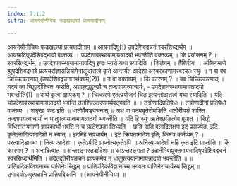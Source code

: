 ```yaml
---
index: 7.1.2
sutra: आयनेयीनीयियः फढखच्छघां प्रत्ययादीनाम्

---
```

आयनेयीनीयियः फढखछघां प्रत्ययादीनाम् ॥ आयनादिषु(1) उपदेशिवद्वचनं स्वरसिध्द्यर्थम् ॥ आयन्नादिषूपदेशिवद्भावो वक्तव्यः । उपदेशावस्थायामायन्नादयो भवन्तीति वक्तव्यम् । किं प्रयोजनम् ? ॥ स्वरसिध्द्यर्थम् । उपदेशावस्थायामायन्नादिषु इष्टः स्वरो यथा स्यादिति । शिलेयम् । तैत्तिरीयः । अक्रियमाणे ह्युपदेशिवद्भावे प्रत्ययसंज्ञासन्नियोगेनाद्युदात्तत्वे कृते आन्तर्यत आदेशा अस्वरकाणामस्वरकाः स्युः ॥ न वा क्व चिच्चित्करणात् (उपदेशिवद्वचनानर्थक्यम्(2)) ॥ न वा वक्तव्यम् ॥ किं कारणम् ? ॥ क्व चिच्चित्करणात् । यदयं क्व चिद्धादींश्चितः करोति, अग्राहद्यद्धच्छौ च तज्ज्ञापयत्याचार्यः,  -  उपदेशावस्थायामायन्नादयो भवन्तीति(1) ॥ कथं कृत्वा ज्ञापकम् ? ॥ चित्करणे एतत्प्रयोजनं चित इत्यन्तोदात्तत्वं यथा स्यादिति । यदि चोपदेशावस्थायामायन्नादयो भवन्ति ततश्चित्करणमर्थवद्भवति ॥ ॥ तत्रोणादिप्रतिषेधः ॥ तत्रोणादीनां प्रतिषेधो वक्तव्यः । शङ्खः षण्ढ इति ॥ धातोर्वेयङ्वचनात् ॥ अथ वा यदयमृतेरीयङिति धातोरीयङं शास्ति तज्ज्ञापयत्याचार्यो न धातुप्रत्ययानामायन्नादयो भवन्तीति । यदि हि स्युः ऋतेश्छङित्येव ब्रूयात् । सिद्धे विधिरारभ्यमाणो ज्ञापकार्थो भवति न च ऋतेश्छङा सिध्यति । छङि सति वलादिलक्षण इट् प्रसज्येत, इटि कृतेऽनादित्वादादेशो न स्यात् । इदमिह संप्रधार्यम् । इट क्रियतामादेश इति; किमत्र कर्तव्यम् ? । परत्वादिडागमः ॥ नित्य आदेशः । कृतेऽपीटि प्राप्नोत्यकृतेऽपि ॥ अनित्य आदेशो नहि कृत इटि प्राप्नोति ॥ किं कारणम् ? ॥ अनादित्वात् ॥ अन्तरङ्गस्तर्द्यादेशः ॥ काऽन्तरङ्गता ? इदानीमेवह्युक्तमायन्नादिषूपदेशिवद्वचनं स्वरसिध्द्यर्थमिति । तदेतदृतेरीयङचनं ज्ञापकमेव न धातुप्रत्ययानामायन्नादयो भवन्तीति ॥ ॥ प्रातिपदिकविज्ञानाच्च पाणिनेः सिद्धम् ॥ प्रातिपदिकविज्ञानाच्च भगवतः पाणिनेराचार्यस्य सिद्धम् ॥ उणादयोऽव्युत्पन्नानि प्रातिपदिकानि ॥ (आयनेयीनीयियः) ॥
